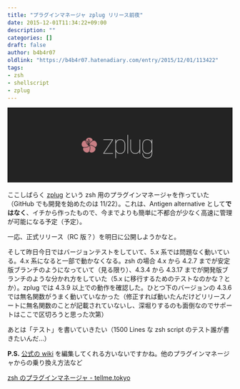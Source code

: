 ```yaml
---
title: "プラグインマネージャ zplug リリース前夜"
date: 2015-12-01T11:34:22+09:00
description: ""
categories: []
draft: false
author: b4b4r07
oldlink: "https://b4b4r07.hatenadiary.com/entry/2015/12/01/113422"
tags:
- zsh
- shellscript
- zplug
---
```


[repo]: https://github.com/b4b4r07/zplug

[![](https://raw.githubusercontent.com/b4b4r07/screenshots/master/zplug/logo.png)][repo]

ここしばらく [zplug][repo] という zsh 用のプラグインマネージャを作っていた（GitHub でも開発を始めたのは 11/22）。これは、Antigen alternative として**ではなく**、イチから作ったもので、今までよりも簡単に不都合が少なく高速に管理が可能になる予定（予定）。

一応、正式リリース（RC 版？）を明日に公開しようかなと。

そして昨日今日ではバージョンテストをしていて、5.x 系では問題なく動いている。4.x 系になると一部で動かなくなる。zsh の場合 4.x から 4.2.7 までが安定版ブランチのようになっていて（見る限り）、4.3.4 から 4.3.17 までが開発版ブランチのような分かれ方をしていた（5.x に移行するためのテストなのかな？とか）。zplug では 4.3.9 以上での動作を確認した。ひとつ下のバージョンの 4.3.6 では無名関数がうまく動いていなかった（修正すれば動いたんだけどリリースノートに無名関数のことが記載されていないし、深堀りするのも面倒なのでサポートはここで区切ろうと思った次第）

あとは「テスト」を書いていきたい（1500 Lines な zsh script のテスト誰が書きたいんだ…）

**P.S.** [公式の wiki](https://github.com/b4b4r07/zplug/wiki) を編集してくれる方いないですかね。他のプラグインマネージャからの乗り換え方法など

[zsh のプラグインマネージャ - tellme.tokyo](https://b4b4r07.hatenadiary.com/entry/2015/11/24/142143)
